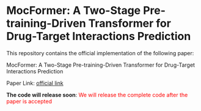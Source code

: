 # MocFormer: A Two-Stage Pre-training-Driven Transformer for Drug-Target Interactions Prediction
 
This repository contains the official implementation of the following paper:

MocFormer: A Two-Stage Pre-training-Driven Transformer for Drug-Target Interactions Prediction

Paper Link: <a href="https://www.biorxiv.org/content/10.1101/2023.09.13.557595v3" rel="nofollow">official link</a>

<strong>The code will release soon</strong>: <font color="red">We will release the complete code after the paper is accepted</font>
